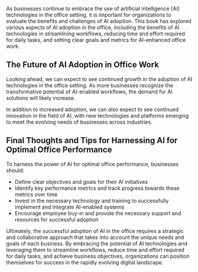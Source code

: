 
As businesses continue to embrace the use of artificial intelligence (AI) technologies in the office setting, it is important for organizations to evaluate the benefits and challenges of AI adoption. This book has explored various aspects of AI adoption in the office, including the benefits of AI technologies in streamlining workflows, reducing time and effort required for daily tasks, and setting clear goals and metrics for AI-enhanced office work.

The Future of AI Adoption in Office Work
----------------------------------------

Looking ahead, we can expect to see continued growth in the adoption of AI technologies in the office setting. As more businesses recognize the transformative potential of AI-enabled workflows, the demand for AI solutions will likely increase.

In addition to increased adoption, we can also expect to see continued innovation in the field of AI, with new technologies and platforms emerging to meet the evolving needs of businesses across industries.

Final Thoughts and Tips for Harnessing AI for Optimal Office Performance
------------------------------------------------------------------------

To harness the power of AI for optimal office performance, businesses should:

* Define clear objectives and goals for their AI initiatives
* Identify key performance metrics and track progress towards these metrics over time
* Invest in the necessary technology and training to successfully implement and integrate AI-enabled systems
* Encourage employee buy-in and provide the necessary support and resources for successful adoption

Ultimately, the successful adoption of AI in the office requires a strategic and collaborative approach that takes into account the unique needs and goals of each business. By embracing the potential of AI technologies and leveraging them to streamline workflows, reduce time and effort required for daily tasks, and achieve business objectives, organizations can position themselves for success in the rapidly evolving digital landscape.
